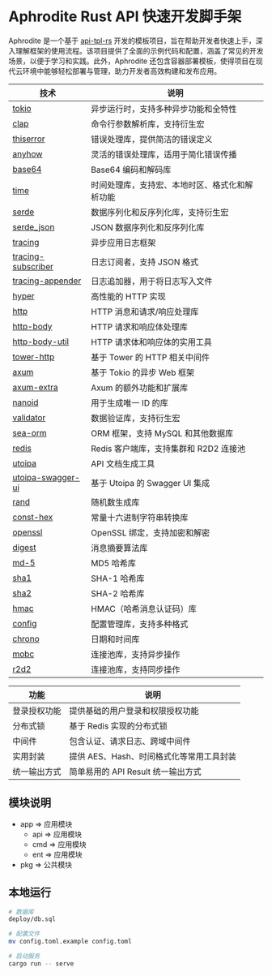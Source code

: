 # Aphrodite Rust API 快速开发脚手架

Aphrodite 是一个基于 [api-tpl-rs](https://github.com/shenghui0779/yiirs) 开发的模板项目，旨在帮助开发者快速上手，深入理解框架的使用流程。该项目提供了全面的示例代码和配置，涵盖了常见的开发场景，以便于学习和实践。此外，Aphrodite 还包含容器部署模板，使得项目在现代云环境中能够轻松部署与管理，助力开发者高效构建和发布应用。

| 技术                                 | 说明                                         |
|-------------------------------------|--------------------------------------------|
| [tokio](https://github.com/tokio-rs/tokio)                 | 异步运行时，支持多种异步功能和全特性           |
| [clap](https://github.com/clap-rs/clap)                    | 命令行参数解析库，支持衍生宏                   |
| [thiserror](https://github.com/dtolnay/thiserror)          | 错误处理库，提供简洁的错误定义                 |
| [anyhow](https://github.com/dtolnay/anyhow)                | 灵活的错误处理库，适用于简化错误传播           |
| [base64](https://crates.io/crates/base64)                  | Base64 编码和解码库                          |
| [time](https://crates.io/crates/time)                       | 时间处理库，支持宏、本地时区、格式化和解析功能 |
| [serde](https://serde.rs/)                                  | 数据序列化和反序列化库，支持衍生宏             |
| [serde_json](https://crates.io/crates/serde_json)          | JSON 数据序列化和反序列化库                  |
| [tracing](https://github.com/tokio-rs/tracing)            | 异步应用日志框架                             |
| [tracing-subscriber](https://github.com/tokio-rs/tracing) | 日志订阅者，支持 JSON 格式                    |
| [tracing-appender](https://crates.io/crates/tracing-appender) | 日志追加器，用于将日志写入文件                |
| [hyper](https://github.com/hyperium/hyper)                | 高性能的 HTTP 实现                            |
| [http](https://crates.io/crates/http)                      | HTTP 消息和请求/响应处理库                    |
| [http-body](https://crates.io/crates/http-body)            | HTTP 请求和响应体处理库                      |
| [http-body-util](https://crates.io/crates/http-body-util)  | HTTP 请求体和响应体的实用工具                 |
| [tower-http](https://github.com/tower-rs/tower-http)      | 基于 Tower 的 HTTP 相关中间件                 |
| [axum](https://github.com/tokio-rs/axum)                  | 基于 Tokio 的异步 Web 框架                   |
| [axum-extra](https://crates.io/crates/axum-extra)          | Axum 的额外功能和扩展库                      |
| [nanoid](https://crates.io/crates/nanoid)                  | 用于生成唯一 ID 的库                          |
| [validator](https://github.com/Keats/validator)            | 数据验证库，支持衍生宏                       |
| [sea-orm](https://github.com/SeaQL/sea-orm)                | ORM 框架，支持 MySQL 和其他数据库              |
| [redis](https://github.com/redis/redis-rs)                 | Redis 客户端库，支持集群和 R2D2 连接池        |
| [utoipa](https://github.com/utahta/utoipa)                 | API 文档生成工具                             |
| [utoipa-swagger-ui](https://crates.io/crates/utoipa-swagger-ui) | 基于 Utoipa 的 Swagger UI 集成               |
| [rand](https://crates.io/crates/rand)                      | 随机数生成库                                 |
| [const-hex](https://crates.io/crates/const-hex)            | 常量十六进制字符串转换库                      |
| [openssl](https://crates.io/crates/openssl)                | OpenSSL 绑定，支持加密和解密                  |
| [digest](https://crates.io/crates/digest)                  | 消息摘要算法库                              |
| [md-5](https://crates.io/crates/md5)                       | MD5 哈希库                                   |
| [sha1](https://crates.io/crates/sha1)                      | SHA-1 哈希库                                 |
| [sha2](https://crates.io/crates/sha2)                      | SHA-2 哈希库                                 |
| [hmac](https://crates.io/crates/hmac)                      | HMAC（哈希消息认证码）库                     |
| [config](https://github.com/mehcode/config-rs)             | 配置管理库，支持多种格式                      |
| [chrono](https://crates.io/crates/chrono)                  | 日期和时间库                                 |
| [mobc](https://crates.io/crates/mobc)                      | 连接池库，支持异步操作                        |
| [r2d2](https://crates.io/crates/r2d2)                      | 连接池库，支持同步操作                        |

| 功能                  | 说明                                         |
|---------------------|--------------------------------------------|
| 登录授权功能        | 提供基础的用户登录和权限授权功能                    |
| 分布式锁            | 基于 Redis 实现的分布式锁                          |
| 中间件              | 包含认证、请求日志、跨域中间件                    |
| 实用封装            | 提供 AES、Hash、时间格式化等常用工具封装             |
| 统一输出方式        | 简单易用的 API Result 统一输出方式                  |

## 模块说明

- app => 应用模块
  - api => 应用模块
  - cmd => 应用模块
  - ent => 应用模块
- pkg => 公共模块

## 本地运行

```bash
# 数据库
deploy/db.sql

# 配置文件
mv config.toml.example config.toml

# 启动服务
cargo run -- serve
```

